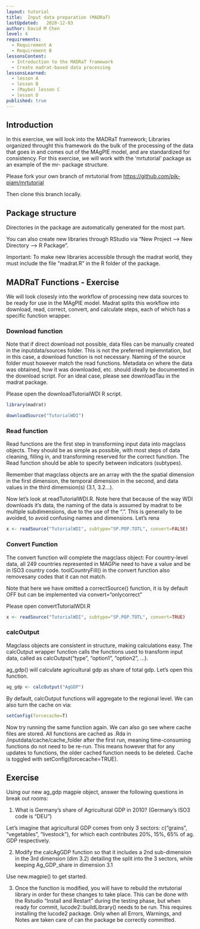 ```yaml
---
layout: tutorial
title:  Input data preparation (MADRaT)
lastUpdated:   2020-12-03
author: David M Chen
level: 4
requirements:
  - Requirement A
  - Requirement B
lessonsContent:
  - Introduction to the MADRaT framework
  - Create madrat-based data processing
lessonsLearned:
  - lesson A
  - lesson B
  - (Maybe) lesson C
  - lesson D
published: true
---
```


## Introduction

In this exercise, we will look into the MADRaT framework; Libraries
organized throught this framework do the bulk of the processing of the
data that goes in and comes out of the MAgPIE model, and are
standardized for consistency. For this exercise, we will work with the
‘mrtutorial’ package as an example of the mr- package structure.

Please fork your own branch of mrtutorial from
<https://github.com/pik-piam/mrtutorial>

Then clone this branch locally.

## Package structure

Directories in the package are automatically generated for the most
part.

You can also create new libraries through RStudio via “New Project –\>
New Directory –\> R Package”.

Important: To make new libraries accessible through the madrat world,
they must include the file “madrat.R” in the R folder of the package.

## MADRaT Functions - Exercise

We will look closesly into the workflow of processing new data sources
to be ready for use in the MAgPIE model. Madrat splits this workflow
into download, read, correct, convert, and calculate steps, each of
which has a specific function wrapper.

### Download function

Note that if direct download not possible, data files can be manually
created in the inputdata/sources folder. This is not the preferred
implemntation, but in this case, a download function is not necessary.
Naming of the source folder must however match the read functions.
Metadata on where the data was obtained, how it was downloaded, etc.
should ideally be documented in the download script. For an ideal case,
please see downloadTau in the madrat package.

Please open the downloadTutorialWDI R script.

``` r
library(madrat)

downloadSource("TutorialWDI")
```

### Read function

Read functions are the first step in transforming input data into
magclass objects. They should be as simple as possible, with most steps
of data cleaning, filling in, and transforming reserved for the correct
function. The Read function should be able to specify between indicators
(subtypes).

Remember that magclass objects are an array with the the spatial
dimension in the first dimension, the temporal dimension in the second,
and data values in the third dimemsion(s) (3.1, 3.2…).

Now let’s look at readTutorialWDI.R. Note here that because of the way
WDI downloads it’s data, the naming of the data is assumed by madrat to
be multiple subdimensions, due to the use of the “.”. This is generally
to be avoided, to avoid confusing names and dimensions. Let’s rena

``` r
x <- readSource("TutorialWDI", subtype="SP.POP.TOTL", convert=FALSE)
```

### Convert Function

The convert function will complete the magclass object: For
country-level data, all 249 countries represented in MAGPie need to have
a value and be in ISO3 country code. toolCountryFill() in the convert
function also removesany codes that it can not match.

Note that here we have omitted a correctSource() function, it is by
default OFF but can be implemented via convert=“onlycorrect”

Please open convertTutorialWDI.R

``` r
x <- readSource("TutorialWDI", subtype="SP.POP.TOTL", convert=TRUE)

```

### calcOutput

Magclass objects are consistent in structure, making calculations easy.
The calcOutput wrapper function calls the functions used to transform
input data, called as calcOutput(“type”, “option1”, “option2”, …).

ag\_gdp() will calculate agricultural gdp as share of total gdp. Let’s
open this function.

``` r
ag_gdp <- calcOutput("AgGDP")
```

By default, calcOutput functions will aggregate to the regional level.
We can also turn the cache on via:

``` r
setConfig(forcecache=T)
```

Now try running the same function again. We can also go see where cache
files are stored. All functions are cached as .Rda in
/inputdata/cache/cache\_folder after the first run, meaning
time-consuming functions do not need to be re-run. This means however
that for any updates to functions, the older cached function needs to be
deleted. Cache is toggled with setConfig(forcecache=TRUE).

## Exercise

Using our new ag\_gdp magpie object, answer the following questions in
break out rooms:

1.  What is Germany’s share of Agricultural GDP in 2010? (Germany’s ISO3
    code is “DEU”)

Let’s imagine that agricultural GDP comes from only 3 sectors:
c(“grains”, “vegetables”, “livestock”), for which each contributes
20%, 15%, 65% of ag. GDP respectively.

2.  Modify the calcAgGDP function so that it includes a 2nd
    sub-dimension in the 3rd dimension (dim 3.2) detailing the split
    into the 3 sectors, while keeping Ag\_GDP\_share in dimension 3.1

Use new.magpie() to get started.

3.  Once the function is modified, you will have to rebuild the
    mrtutorial library in order for these changes to take place. This
    can be done with the Rstudio “Install and Restart” during the
    testing phase, but when ready for commit, lucode2::buildLibrary()
    needs to be run. This requires installing the lucode2 package. Only
    when all Errors, Warnings, and Notes are taken care of can the
    package be correctly committed.
